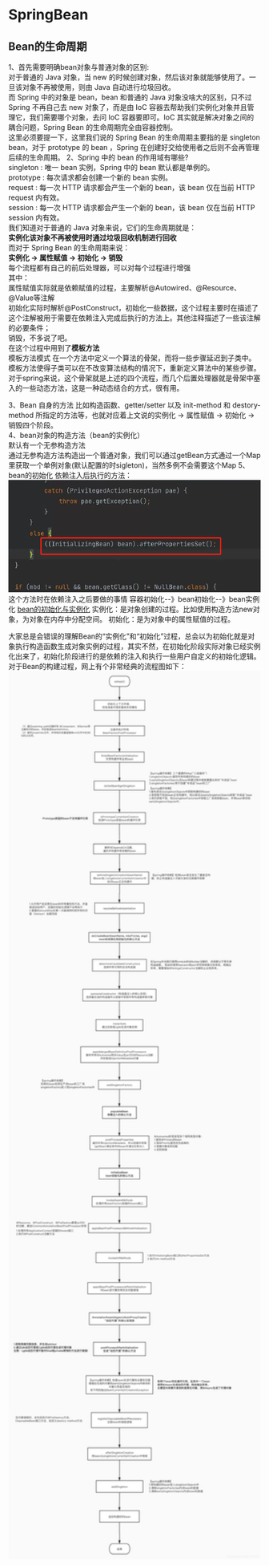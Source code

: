 # SpringBean
## Bean的生命周期
1、首先需要明确bean对象与普通对象的区别:  
  对于普通的 Java 对象，当 new 的时候创建对象，然后该对象就能够使用了。一旦该对象不再被使用，则由 Java 自动进行垃圾回收。  
而 Spring 中的对象是 bean，bean 和普通的 Java 对象没啥大的区别，只不过 Spring 不再自己去 new 对象了，而是由 IoC 容器去帮助我们实例化对象并且管理它，我们需要哪个对象，去问 IoC 容器要即可。IoC 其实就是解决对象之间的耦合问题，Spring Bean 的生命周期完全由容器控制。  
这里必须要提一下，这里我们说的 Spring Bean 的生命周期主要指的是 singleton bean，对于 prototype 的 bean ，Spring 在创建好交给使用者之后则不会再管理后续的生命周期。
2、Spring 中的 bean 的作用域有哪些?  
  singleton : 唯一 bean 实例，Spring 中的 bean 默认都是单例的。  
  prototype : 每次请求都会创建一个新的 bean 实例。  
  request : 每一次 HTTP 请求都会产生一个新的 bean，该 bean 仅在当前 HTTP request 内有效。  
  session : 每一次 HTTP 请求都会产生一个新的 bean，该 bean 仅在当前 HTTP session 内有效。  
我们知道对于普通的 Java 对象来说，它们的生命周期就是：  
**实例化该对象不再被使用时通过垃圾回收机制进行回收**  
而对于 Spring Bean 的生命周期来说：  
  **实例化 -> 属性赋值 -> 初始化 -> 销毁**  
  每个流程都有自己的前后处理器，可以对每个过程进行增强  
  其中：  
    属性赋值实际就是依赖赋值的过程，主要解析@Autowired、@Resource、@Value等注解  
    初始化实际时解析@PostConstruct，初始化一些数据，这个过程主要时在描述了这个注解被用于需要在依赖注入完成后执行的方法上。其他注释描述了一些该注解的必要条件；  
    销毁，不多说了吧。  
  在这个过程中用到了**模板方法**  
    模板方法模式 在一个方法中定义一个算法的骨架，而将一些步骤延迟到子类中。模板方法使得子类可以在不改变算法结构的情况下，重新定义算法中的某些步骤。  
    对于spring来说，这个骨架就是上述的四个流程，而几个后置处理器就是骨架中塞入的一些动态方法，这是一种动态结合的方式，很有用。  

3、Bean 自身的方法
  比如构造函数、getter/setter 以及 init-method 和 destory-method 所指定的方法等，也就对应着上文说的实例化 -> 属性赋值 -> 初始化 -> 销毁四个阶段。  
4、bean对象的构造方法（bean的实例化）  
  默认有一个无参构造方法  
  通过无参构造方法构造出一个普通对象，我们可以通过getBean方式通过一个Map里获取一个单例对象(默认配置的时sigleton)，当然多例不会需要这个Map
5、bean的初始化
依赖注入后执行的方法：
<img src="_v_images/20230606222621586_11652.png" alt="" style="width: 659px;">
这个方法时在依赖注入之后要做的事情
  容器初始化--》bean初始化--》bean实例化
[bean的初始化与实例化](https://blog.csdn.net/qq_15037231/article/details/105938673)
  实例化：是对象创建的过程。比如使用构造方法new对象，为对象在内存中分配空间。
  初始化：是为对象中的属性赋值的过程。

  大家总是会错误的理解Bean的“实例化”和“初始化”过程，总会以为初始化就是对象执行构造函数生成对象实例的过程，其实不然，在初始化阶段实际对象已经实例化出来了，初始化阶段进行的是依赖的注入和执行一些用户自定义的初始化逻辑。对于Bean的构建过程，网上有个非常经典的流程图如下：
<img src="_v_images/20230606223903151_26906.png" alt="" style="width: 921px;">



